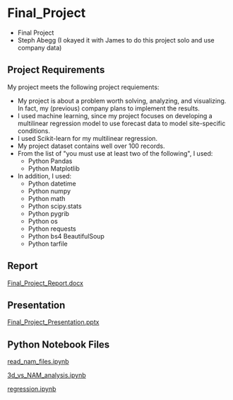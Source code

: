 # Final_Project
- Final Project
- Steph Abegg (I okayed it with James to do this project solo and use company data)

## Project Requirements

My project meets the following project requiements:

- My project is about a problem worth solving, analyzing, and visualizing. In fact, my (previous) company plans to implement the results.
- I used machine learning, since my project focuses on developing a multilinear regression model to use forecast data to model site-specific conditions.
- I used Scikit-learn for my multilinear regression.
- My project dataset contains well over 100 records.
- From the list of "you must use at least two of the following", I used:
  - Python Pandas
  - Python Matplotlib
- In addition, I used:
  - Python datetime
  - Python numpy
  - Python math
  - Python scipy.stats
  - Python pygrib
  - Python os
  - Python requests
  - Python bs4 BeautifulSoup
  - Python tarfile

## Report

[Final_Project_Report.docx](Final_Project_Report.docx)

## Presentation

[Final_Project_Presentation.pptx](Final_Project_Presentation.pptx)

## Python Notebook Files

[read_nam_files.ipynb](Python/read_nam_files.ipynb)

[3d_vs_NAM_analysis.ipynb](Python/3d_vs_NAM_analysis.ipynb)

[regression.ipynb](Python/regression.ipynb)

